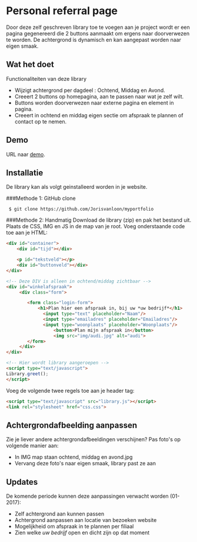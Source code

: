 # Personal referral page
Door deze zelf geschreven library toe te voegen aan je project wordt er een pagina gegenereerd die 2 buttons aanmaakt om ergens naar doorverwezen te worden. De achtergrond is dynamisch en kan aangepast worden naar eigen smaak.

## Wat het doet
Functionaliteiten van deze library
* Wijzigt achtergrond per dagdeel : Ochtend, Middag en Avond.
* Creeert 2 buttons op homepagina, aan te passen naar wat je zelf wilt.
* Buttons worden doorverwezen naar externe pagina en element in pagina.
* Creeert in ochtend en middag eigen sectie om afspraak te plannen of contact op te nemen.


## Demo
URL naar [demo](http://jovalo.nl/jslibrary).

## Installatie
De library kan als volgt geinstalleerd worden in je website. 

###Methode 1: GitHub clone

```
 $ git clone https://github.com/Jorisvanloon/myportfolio
 ```


###Methode 2: Handmatig
Download de library (zip) en pak het bestand uit. Plaats de CSS, IMG en JS in de map van je root. Voeg onderstaande code toe aan je HTML:  

```html
<div id="container">
	<div id="tijd"></div>

	<p id="tekstveld"></p>
	<div id="buttonveld"></div>
</div>

<!-- Deze DIV is alleen in ochtend/middag zichtbaar -->
<div id="winkelafspraak"> 
	 <div class="form">

	    <form class="login-form">
		    <h1>Plan hier een afspraak in, bij uw *uw bedrijf*</h1>
		      <input type="text" placeholder="Naam"/>
		      <input type="emailadres" placeholder="Emailadres"/>
		      <input type="woonplaats" placeholder="Woonplaats"/>
			      <button>Plan mijn afspraak in</button>
				  <img src="img/audi.jpg" alt="audi">
	    </form>
	 </div>
</div>

<!-- Hier wordt library aangeroepen -->
<script type="text/javascript"> 
Library.greet();
</script>
```

Voeg de volgende twee regels toe aan je header tag:

```html
<script type="text/javascript" src="library.js"></script>
<link rel="stylesheet" href="css.css">
```

## Achtergrondafbeelding aanpassen
Zie je liever andere achtergrondafbeeldingen verschijnen?
Pas foto's op volgende manier aan:
* In IMG map staan ochtend, middag en avond.jpg
* Vervang deze foto's naar eigen smaak, library past ze aan




## Updates
De komende periode kunnen deze aanpassingen verwacht worden (01-2017): 
* Zelf achtergrond aan kunnen passen
* Achtergrond aanpassen aan locatie van bezoeken website
* Mogelijkheid om afspraak in te plannen per filiaal
* Zien welke *uw bedrijf* open en dicht zijn op dat moment 
